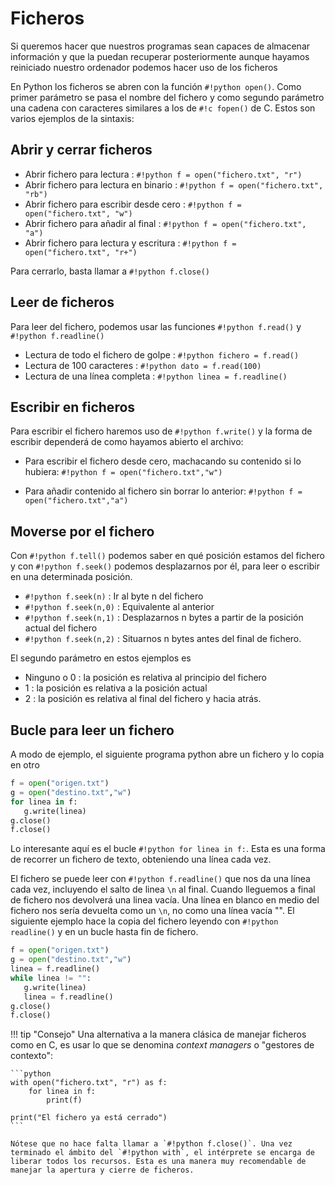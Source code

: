 # Ficheros

Si queremos hacer que nuestros programas sean capaces de almacenar información y que la puedan recuperar posteriormente aunque hayamos reiniciado nuestro ordenador podemos hacer uso de los ficheros

En Python los ficheros se abren con la función `#!python open()`. Como primer parámetro se pasa el nombre del fichero y como segundo parámetro una cadena con caracteres similares a los de `#!c fopen()` de C. Estos son varios ejemplos de la sintaxis:

## Abrir y cerrar ficheros

- Abrir fichero para lectura :              `#!python f = open("fichero.txt", "r")`
- Abrir fichero para lectura en binario :   `#!python f = open("fichero.txt", "rb")`
- Abrir fichero para escribir desde cero :  `#!python f = open("fichero.txt", "w")`
- Abrir fichero para añadir al final :      `#!python f = open("fichero.txt", "a")`
- Abrir fichero para lectura y escritura :  `#!python f = open("fichero.txt", "r+")`

Para cerrarlo, basta llamar a `#!python f.close()`


## Leer de ficheros

Para leer del fichero, podemos usar las funciones `#!python f.read()` y `#!python f.readline()`

- Lectura de todo el fichero de golpe : `#!python fichero = f.read()`
- Lectura de 100 caracteres : `#!python dato = f.read(100)`
- Lectura de una línea completa : `#!python linea = f.readline()`

## Escribir en ficheros

Para escribir el fichero haremos uso de `#!python f.write()` y la forma de escribir dependerá de como hayamos abierto el archivo:

- Para escribir el fichero desde cero, machacando su contenido si lo hubiera: `#!python f = open("fichero.txt","w")`

- Para añadir contenido al fichero sin borrar lo anterior: `#!python f = open("fichero.txt","a")`

## Moverse por el fichero

Con `#!python f.tell()` podemos saber en qué posición estamos del fichero y con `#!python f.seek()` podemos desplazarnos por él, para leer o escribir en una determinada posición.

- `#!python f.seek(n)` : Ir al byte n del fichero
- `#!python f.seek(n,0)` : Equivalente al anterior
- `#!python f.seek(n,1)` : Desplazarnos n bytes a partir de la posición actual del fichero
- `#!python f.seek(n,2)` : Situarnos n bytes antes del final de fichero.

El segundo parámetro en estos ejemplos es

- Ninguno o 0 : la posición es relativa al principio del fichero
- 1 : la posición es relativa a la posición actual
- 2 : la posición es relativa al final del fichero y hacia atrás.

## Bucle para leer un fichero

A modo de ejemplo, el siguiente programa python abre un fichero y lo copia en otro

```Python
f = open("origen.txt")
g = open("destino.txt","w")
for linea in f:
   g.write(linea)
g.close()
f.close()
```

Lo interesante aquí es el bucle `#!python for linea in f:`. Esta es una forma de recorrer un fichero de texto, obteniendo una línea cada vez.

El fichero se puede leer con `#!python f.readline()` que nos da una línea cada vez, incluyendo el salto de linea `\n` al final. Cuando lleguemos a final de fichero nos devolverá una linea vacía. Una línea en blanco en medio del fichero nos sería devuelta como un `\n`, no como una línea vacía "". El siguiente ejemplo hace la copia del fichero leyendo con `#!python readline()` y en un bucle hasta fin de fichero.

```Python
f = open("origen.txt")
g = open("destino.txt","w")
linea = f.readline()
while linea != "":
   g.write(linea)
   linea = f.readline()
g.close()
f.close()
```

!!! tip "Consejo"
    Una alternativa a la manera clásica de manejar ficheros como en C, es usar lo que se denomina *context managers* o "gestores de contexto":
    
    ```python
    with open("fichero.txt", "r") as f:
        for linea in f:
            print(f)
    
    print("El fichero ya está cerrado")
    ```
    
    Nótese que no hace falta llamar a `#!python f.close()`. Una vez terminado el ámbito del `#!python with`, el intérprete se encarga de liberar todos los recursos. Esta es una manera muy recomendable de manejar la apertura y cierre de ficheros.
